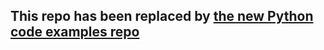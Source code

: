 ## This repo has been replaced by [the new Python code examples repo](https://github.com/docusign/code-examples-python)
